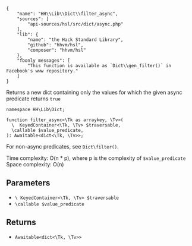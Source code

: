 ``` yamlmeta
{
    "name": "HH\\Lib\\Dict\\filter_async",
    "sources": [
        "api-sources/hsl/src/dict/async.php"
    ],
    "lib": {
        "name": "the Hack Standard Library",
        "github": "hhvm/hsl",
        "composer": "hhvm/hsl"
    },
    "fbonly messages": [
        "This function is available as `Dict\\gen_filter()` in Facebook's www repository."
    ]
}
```




Returns a new dict containing only the values for which the given async
predicate returns ` true `




``` Hack
namespace HH\Lib\Dict;

function filter_async<\Tk as arraykey, \Tv>(
  \  KeyedContainer<\Tk, \Tv> $traversable,
  \callable $value_predicate,
): Awaitable<dict<\Tk, \Tv>>;
```




For non-async predicates, see ` Dict\filter() `.




Time complexity: O(n * p), where p is the complexity of ` $value_predicate `
Space complexity: O(n)




## Parameters




+ ` \ KeyedContainer<\Tk, \Tv> $traversable `
+ ` \callable $value_predicate `




## Returns




* ` Awaitable<dict<\Tk, \Tv>> `
<!-- HHAPIDOC -->
